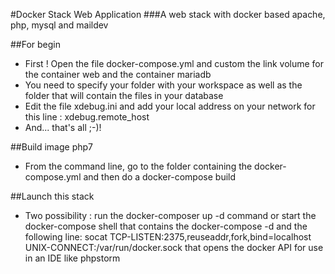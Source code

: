 #Docker Stack Web Application
###A web stack with docker based apache, php, mysql and maildev

##For begin

- First ! Open the file docker-compose.yml and custom the link volume for the container web and the container mariadb
- You need to specify your folder with your workspace as well as the folder that will contain the files in your database
- Edit the file xdebug.ini and add your local address on your network for this line : xdebug.remote_host
- And... that's all ;-)!

##Build image php7

- From the command line, go to the folder containing the docker-compose.yml and then do a docker-compose build

##Launch this stack

- Two possibility : run the docker-composer up -d command or start the docker-compose shell that contains the docker-compose -d and the following line: socat TCP-LISTEN:2375,reuseaddr,fork,bind=localhost UNIX-CONNECT:/var/run/docker.sock that opens the docker API for use in an IDE like phpstorm

